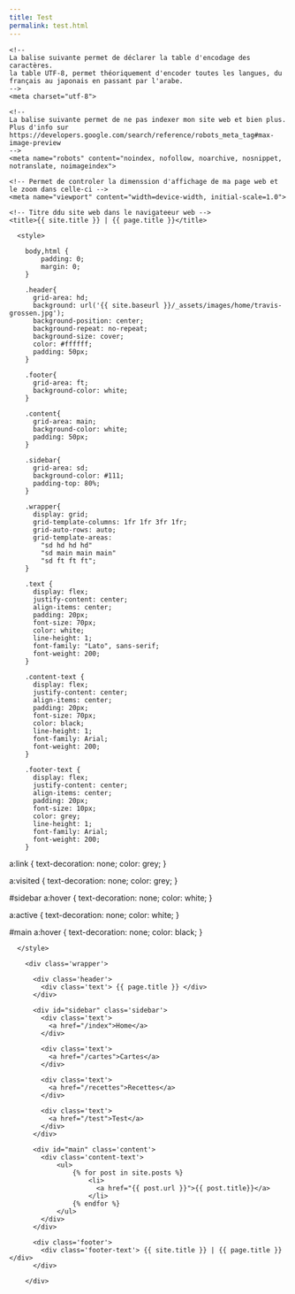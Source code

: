 ```yaml
---
title: Test
permalink: test.html
---
```


<html>

  <head>

    <!--
    La balise suivante permet de déclarer la table d'encodage des caractères.
    la table UTF-8, permet théoriquement d'encoder toutes les langues, du français au japonais en passant par l'arabe.
    -->
    <meta charset="utf-8">
    
    <!--
    La balise suivante permet de ne pas indexer mon site web et bien plus.
    Plus d'info sur https://developers.google.com/search/reference/robots_meta_tag#max-image-preview
    -->
    <meta name="robots" content="noindex, nofollow, noarchive, nosnippet, notranslate, noimageindex">
    
    <!-- Permet de controler la dimenssion d'affichage de ma page web et le zoom dans celle-ci -->
    <meta name="viewport" content="width=device-width, initial-scale=1.0">
 
    <!-- Titre ddu site web dans le navigateeur web -->
    <title>{{ site.title }} | {{ page.title }}</title>

      <style>

        body,html {
            padding: 0;
            margin: 0;
        }

        .header{
          grid-area: hd;
          background: url('{{ site.baseurl }}/_assets/images/home/travis-grossen.jpg');      
          background-position: center;
          background-repeat: no-repeat;
          background-size: cover;
          color: #ffffff;
          padding: 50px;
        }

        .footer{
          grid-area: ft;
          background-color: white;
        }

        .content{
          grid-area: main;
          background-color: white;
          padding: 50px; 
        }

        .sidebar{
          grid-area: sd;
          background-color: #111;
          padding-top: 80%;
        }

        .wrapper{
          display: grid;
          grid-template-columns: 1fr 1fr 3fr 1fr;
          grid-auto-rows: auto;
          grid-template-areas: 
            "sd hd hd hd"
            "sd main main main"
            "sd ft ft ft";
        }

        .text {
          display: flex;
          justify-content: center;
          align-items: center;
          padding: 20px;
          font-size: 70px;
          color: white;
          line-height: 1;
          font-family: "Lato", sans-serif;
          font-weight: 200;
        }

        .content-text {
          display: flex;
          justify-content: center;
          align-items: center;
          padding: 20px;
          font-size: 70px;
          color: black;
          line-height: 1;
          font-family: Arial;
          font-weight: 200;
        }

        .footer-text {
          display: flex;
          justify-content: center;
          align-items: center;
          padding: 20px;
          font-size: 10px;
          color: grey;
          line-height: 1;
          font-family: Arial;
          font-weight: 200;
        }        

a:link {
  text-decoration: none;
  color: grey;
}

a:visited {
  text-decoration: none;
  color: grey;
}

#sidebar a:hover {
  text-decoration: none;
  color: white;
}

a:active {
  text-decoration: none;
  color: white;
}

#main a:hover {
  text-decoration: none;
  color: black;
}

      </style>

  </head>

  <body>

        <div class='wrapper'>

          <div class='header'>
            <div class='text'> {{ page.title }} </div>
          </div>

          <div id="sidebar" class='sidebar'>
            <div class='text'>
              <a href="/index">Home</a>
            </div>

            <div class='text'>
              <a href="/cartes">Cartes</a>
            </div>

            <div class='text'>
              <a href="/recettes">Recettes</a>
            </div>

            <div class='text'>
              <a href="/test">Test</a>
            </div>
          </div>

          <div id="main" class='content'>
            <div class='content-text'>
                <ul>
                    {% for post in site.posts %}
                        <li>
                          <a href="{{ post.url }}">{{ post.title}}</a>
                        </li>
                    {% endfor %}
                </ul>
            </div>
          </div>

          <div class='footer'>
            <div class='footer-text'> {{ site.title }} | {{ page.title }} </div>
          </div>

        </div>

  </body>

</html>
